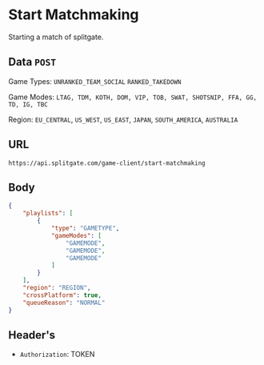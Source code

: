 # Start Matchmaking
Starting a match of splitgate.

## Data `POST`
Game Types: `UNRANKED_TEAM_SOCIAL` `RANKED_TAKEDOWN`	 

Game Modes: `LTAG, TDM, KOTH, DOM, VIP, TOB, SWAT, SHOTSNIP, FFA, GG, TD, IG, TBC`	
 	
Region: `EU_CENTRAL`, `US_WEST`, `US_EAST`, `JAPAN`, `SOUTH_AMERICA`, `AUSTRALIA`
	 	
## URL

`https://api.splitgate.com/game-client/start-matchmaking`

## Body
```json
{
	"playlists": [
		{
			"type": "GAMETYPE",
			"gameModes": [
				"GAMEMODE",
				"GAMEMODE",
				"GAMEMODE"
			]
		}
	],
	"region": "REGION",
	"crossPlatform": true,
	"queueReason": "NORMAL"
}
```

## Header's
- `Authorization`: TOKEN
